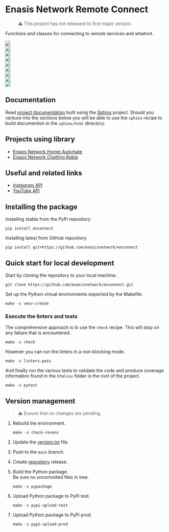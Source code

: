 # Enasis Network Remote Connect

> :warning: This project has not released its first major version.

Functions and classes for connecting to remote services and whatnot.

<a href="https://pypi.org/project/enconnect"><img src="https://enasisnetwork.github.io/enconnect/badges/pypi.png"></a><br>
<a href="https://enasisnetwork.github.io/enconnect/validate/flake8.txt"><img src="https://enasisnetwork.github.io/enconnect/badges/flake8.png"></a><br>
<a href="https://enasisnetwork.github.io/enconnect/validate/pylint.txt"><img src="https://enasisnetwork.github.io/enconnect/badges/pylint.png"></a><br>
<a href="https://enasisnetwork.github.io/enconnect/validate/ruff.txt"><img src="https://enasisnetwork.github.io/enconnect/badges/ruff.png"></a><br>
<a href="https://enasisnetwork.github.io/enconnect/validate/mypy.txt"><img src="https://enasisnetwork.github.io/enconnect/badges/mypy.png"></a><br>
<a href="https://enasisnetwork.github.io/enconnect/validate/yamllint.txt"><img src="https://enasisnetwork.github.io/enconnect/badges/yamllint.png"></a><br>
<a href="https://enasisnetwork.github.io/enconnect/validate/pytest.txt"><img src="https://enasisnetwork.github.io/enconnect/badges/pytest.png"></a><br>
<a href="https://enasisnetwork.github.io/enconnect/validate/coverage.txt"><img src="https://enasisnetwork.github.io/enconnect/badges/coverage.png"></a><br>
<a href="https://enasisnetwork.github.io/enconnect/validate/sphinx.txt"><img src="https://enasisnetwork.github.io/enconnect/badges/sphinx.png"></a><br>

## Documentation
Read [project documentation](https://enasisnetwork.github.io/enconnect/sphinx)
built using the [Sphinx](https://www.sphinx-doc.org/) project.
Should you venture into the sections below you will be able to use the
`sphinx` recipe to build documention in the `sphinx/html` directory.

## Projects using library
- [Enasis Network Homie Automate](https://github.com/enasisnetwork/enhomie)
- [Enasis Network Chatting Robie](https://github.com/enasisnetwork/enrobie)

## Useful and related links
- [Instagram API](https://developers.facebook.com/docs/instagram-basic-display-api/reference/media)
- [YouTube API](https://developers.google.com/youtube/v3/docs)

## Installing the package
Installing stable from the PyPi repository
```
pip install enconnect
```
Installing latest from GitHub repository
```
pip install git+https://github.com/enasisnetwork/enconnect
```

## Quick start for local development
Start by cloning the repository to your local machine.
```
git clone https://github.com/enasisnetwork/enconnect.git
```
Set up the Python virtual environments expected by the Makefile.
```
make -s venv-create
```

### Execute the linters and tests
The comprehensive approach is to use the `check` recipe. This will stop on
any failure that is encountered.
```
make -s check
```
However you can run the linters in a non-blocking mode.
```
make -s linters-pass
```
And finally run the various tests to validate the code and produce coverage
information found in the `htmlcov` folder in the root of the project.
```
make -s pytest
```

## Version management
> :warning: Ensure that no changes are pending.

1. Rebuild the environment.
   ```
   make -s check-revenv
   ```

1. Update the [version.txt](enconnect/version.txt) file.

1. Push to the `main` branch.

1. Create [repository](https://github.com/enasisnetwork/enconnect) release.

1. Build the Python package.<br>Be sure no uncommited files in tree.
   ```
   make -s pypackage
   ```

1. Upload Python package to PyPi test.
   ```
   make -s pypi-upload-test
   ```

1. Upload Python package to PyPi prod.
   ```
   make -s pypi-upload-prod
   ```
